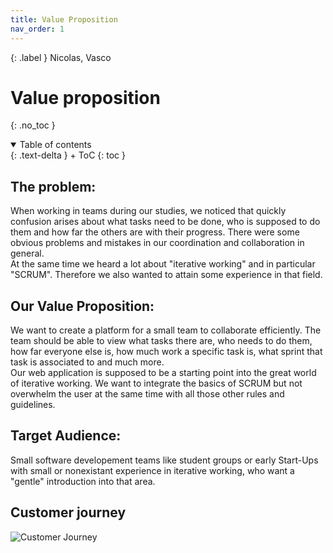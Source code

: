 ```yaml
---
title: Value Proposition
nav_order: 1
---
```


{: .label }
Nicolas, Vasco

# Value proposition
{: .no_toc }

<details open markdown="block">
{: .text-delta }
<summary>Table of contents</summary>
+ ToC
{: toc }
</details>

## The problem:
When working in teams during our studies, we noticed that quickly confusion arises about what tasks need to be done, who is supposed to do them and how far the others are with their progress. There were some obvious problems and mistakes in our coordination and collaboration in general.  
At the same time we heard a lot about "iterative working" and in particular "SCRUM". Therefore we also wanted to attain some experience in that field.

## Our Value Proposition:
We want to create a platform for a small team to collaborate efficiently. The team should be able to view what tasks there are, who needs to do them, how far everyone else is, how much work a specific task is, what sprint that task is associated to and much more.  
Our web application is supposed to be a starting point into the great world of iterative working. We want to integrate the basics of SCRUM but not overwhelm the user at the same time with all those other rules and guidelines.

## Target Audience:
Small software developement teams like student groups or early Start-Ups with small or nonexistant experience in iterative working, who want a "gentle" introduction into that area.

## Customer journey
![Customer Journey](/SCRUM_Webapp_Project/assets/images/User_Journey_Diagram.png)